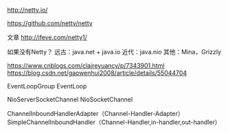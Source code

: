 http://netty.io/


https://github.com/netty/netty


文章
http://ifeve.com/netty1/


如果没有Netty？
远古：java.net + java.io
近代：java.nio
其他：Mina，Grizzly


https://www.cnblogs.com/claireyuancy/p/7343901.html
https://blog.csdn.net/gaowenhui2008/article/details/55044704




EventLoopGroup
EventLoop

NioServerSocketChannel
NioSocketChannel

ChannelInboundHandlerAdapter（Channel-Handler-Adapter）
SimpleChannelInboundHandler（Channel-Handler,in-handler,out-handler）


